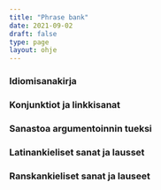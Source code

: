 ```yaml
---
title: "Phrase bank"
date: 2021-09-02
draft: false
type: page
layout: ohje
---
```

### Idiomisanakirja

### Konjunktiot ja linkkisanat

### Sanastoa argumentoinnin tueksi

### Latinankieliset sanat ja lausset

### Ranskankieliset sanat ja lauseet